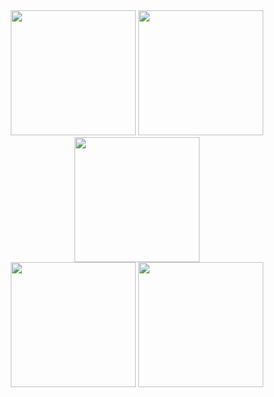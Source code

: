 <div align="center">
    <img src="https://github.com/SofiaWongg/iOS_pickup/assets/69434698/957bc21c-d8c8-4dbb-9b86-d2bc096b3243" width="200" />
    <img src="https://github.com/SofiaWongg/iOS_pickup/assets/69434698/83acefff-a730-4871-bdca-7ed38815693c" width="200" />
    <img src="https://github.com/SofiaWongg/iOS_pickup/assets/69434698/65dc6d19-9707-4c6b-9317-a532c8fcecfe" width="200" />
    <br />
    <img src="https://github.com/SofiaWongg/iOS_pickup/assets/69434698/7e9f8b4b-b69a-4bcb-85f6-064436426130" width="200" />
    <img src="https://github.com/SofiaWongg/iOS_pickup/assets/69434698/7fea398a-159b-4a52-bd97-99bd1bc62caa" width="200" />
</div>
